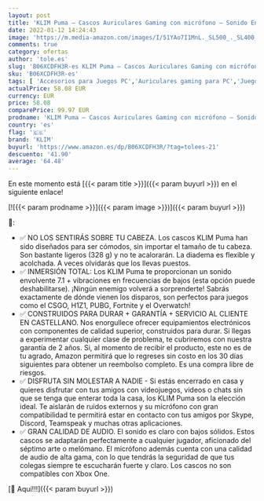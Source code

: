 ```yaml
---
layout: post
title: 'KLIM Puma – Cascos Auriculares Gaming con micrófono – Sonido Envolvente 7.1 – Cascos PS5 Audio – Vibración integrada – Blancos – Ideales para Jugar en PC  PS4  PS5 - Nueva Versión 2022'
date: 2022-01-12 14:24:43
image: 'https://m.media-amazon.com/images/I/51YAo7I1MnL._SL500_._SL400_.jpg'
comments: true
category: ofertas
author: 'tole.es'
slug: 'B06XCDFH3R-es KLIM Puma – Cascos Auriculares Gaming con micrófono –...'
sku: 'B06XCDFH3R-es'
tags: [ 'Accesorios para Juegos PC','Auriculares gaming para PC','Juegos y Accesorios para PC','Videojuegos','klim','ps4','ps5', ]
actualPrice: 58.08 EUR
currency: EUR
price: 58.08
comparePrice: 99.97 EUR
prodname: 'KLIM Puma – Cascos Auriculares Gaming con micrófono – Sonido Envolvente 7.1 – Cascos PS5 Audio – Vibración integrada – Blancos – Ideales para Jugar en PC  PS4  PS5 - Nueva Versión 2022'
country: 'es'
flag: '🇪🇸'
brand: 'KLIM'
buyurl: 'https://www.amazon.es/dp/B06XCDFH3R/?tag=tolees-21'
descuento: '41.90'
average: '64.48'
---
```


En este momento está [{{< param title >}}]({{< param buyurl >}}) en el siguiente enlace!

[![{{< param prodname >}}]({{< param image >}})]({{< param buyurl >}})

🔎:

- ✅ NO LOS SENTIRÁS SOBRE TU CABEZA. Los cascos KLIM Puma han sido diseñados para ser cómodos, sin importar el tamaño de tu cabeza. Son bastante ligeros (328 g) y no te acalorarán. La diadema es flexible y acolchada. A veces olvidarás que los llevas puestos.
- ✅ INMERSIÓN TOTAL: Los KLIM Puma te proporcionan un sonido envolvente 7.1 + vibraciones en frecuencias de bajos (esta opción puede deshabilitarse). ¡Ningún enemigo volverá a sorprenderte! Sabrás exactamente de dónde vienen los disparos, son perfectos para juegos como el CSGO, H1Z1, PUBG, Fortnite y el Overwatch!
- ✅ CONSTRUIDOS PARA DURAR + GARANTÍA + SERVICIO AL CLIENTE EN CASTELLANO. Nos enorgullece ofrecer equipamientos electrónicos con componentes de calidad superior, construidos para durar. Si llegas a experimentar cualquier clase de problema, te cubriremos con nuestra garantía de 2 años. Si, al momento de recibir el producto, este no es de tu agrado, Amazon permitirá que lo regreses sin costo en los 30 días siguientes para obtener un reembolso completo. Es una compra libre de riesgos.
- ✅ DISFRUTA SIN MOLESTAR A NADIE - Si estás encerrado en casa y quieres disfrutar con tus amigos con videojuegos, videos o chats sin que se tenga que enterar toda la casa, los KLIM Puma son la elección ideal. Te aislarán de ruidos externos y su micrófono con gran compatibilidad te permitirá estar en contacto con tus amigos por Skype, Discord, Teamspeak y muchas otras aplicaciones.
- ✅ GRAN CALIDAD DE AUDIO. El sonido es claro con bajos sólidos. Estos cascos se adaptarán perfectamente a cualquier jugador, aficionado del séptimo arte o melómano. El micrófono además cuenta con una calidad de audio de alta gama, con lo que tendrás la seguridad de que tus colegas siempre te escucharán fuerte y claro. Los cascos no son compatibles con Xbox One.

[🛒 Aquí!!!]({{< param buyurl >}})
